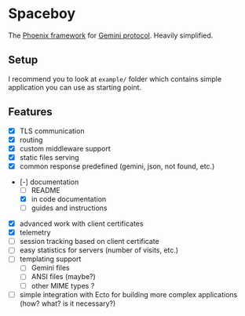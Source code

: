 # Spaceboy

The [Phoenix framework](https://www.phoenixframework.org/) for
[Gemini protocol](https://gemini.circumlunar.space/). Heavily simplified.

## Setup

I recommend you to look at `example/` folder which contains simple application
you can use as starting point.

## Features

- [x] TLS communication
- [x] routing
- [x] custom middleware support
- [x] static files serving
- [x] common response predefined (gemini, json, not found, etc.)
- [-] documentation
  - [ ] README
  - [x] in code documentation
  - [ ] guides and instructions
- [x] advanced work with client certificates
- [x] telemetry
- [ ] session tracking based on client certificate
- [ ] easy statistics for servers (number of visits, etc.)
- [ ] templating support
  - [ ] Gemini files
  - [ ] ANSI files (maybe?)
  - [ ] other MIME types ?
- [ ] simple integration with Ecto for building more complex applications (how?
      what? is it necessary?)
